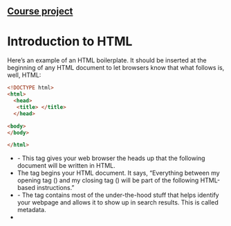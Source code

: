 [Course project](https://app.codesignal.com/challenge/Ys49PjLyoRCgB3m9D)
---
# Introduction to HTML

Here’s an example of an HTML boilerplate. It should be inserted at the beginning of any HTML document to let browsers know that what follows is, well, HTML:

```HTML
<!DOCTYPE html>
<html>
  <head>
   <title> </title>
  </head>

<body>
</body>

</html>
```
- <!DOCTYPE html> - This tag gives your web browser the heads up that the following document will be written in HTML.
- The <html> tag begins your HTML document. It says, “Everything between my opening tag (<html>) and my closing tag (</html>) will be part of the following HTML-based instructions.”
- <head> - The <head> tag contains most of the under-the-hood stuff that helps identify your webpage and allows it to show up in search results. This is called metadata.
- <title> - The <title> tag may sound obvious, but in fact, it doesn’t display any kind of title text on your webpage. Instead, the <title> tag provides your page with a name that will appear in search engine results. It’s also the text that appears at the top of your browser window or tab. See what appears for Netflix, Google, and Medium in the image below?
- <body> - You’ll use the <body> tag to hold what’s actually displayed on your webpage, including all of your text, hyperlinks, and images. See the text and images that appear on Medium’s website? All of that is included in the <body>.

### HTML Hierarchy
HTML tags follow an established hierarchy to help structure information. Elements that sit inside of other elements are called child elements, while those that contain other elements are called parent elements.

So, <h1> is a child element of its parent, the <body> tag.

# Adding Content to a Webpage

### The Anchor Element Tag

![Anchor Element Tag](https://ga-instruction.s3.amazonaws.com/assets/intro-tech/html-unit-assets/intro-to-html/annotated-code.png)

- The a in the tag stands for anchor. An anchor tag is a means of linking to another place; either to a location on the same page or to a completely different website, like you’re doing here.
- The href stands for hypertext reference. This is the web address to which you are linking.
- The target attribute is a finishing touch. It isn’t strictly necessary, but it’s good to include. Setting the target value to **_blank** tells the browser to open the destination page in a new window or tab. If we don’t include a target element, when a user clicks on the link, the new site will open in the same window (and take them away from our page).
- After the target, you can enter the display text, which the user will see on the page (instead of the long, messy hyperlink).

### Adding Images in HTML
```html
<img src="https://bit.ly/2FsuPLG" alt="Tater Tot Casserole" width="324" height="242" />
```
- src - src stands for source, as in where the image comes from. This is usually a URL.
- alt - The alt stands for alternative text, commonly called “alt text.” Some of your page’s visitors may be visually impaired or won’t be able to see the casserole image. Alt text is used to help indicate content for those viewers. In this case, a screen reader would say, “Tater Tot Casserole.”
- Width and Height - These specify the image’s width and height in pixels.

# Options for Styling Text

### Organizing Content on a Webpage

### Semantic HTML Tags:
- header, main, footer, article, aside, nav
- Tell you something about the content they contain.
- Indicate how the content will be displayed on the webpage.

![Semantic HTML Tags](https://ga-instruction.s3.amazonaws.com/assets/intro-tech/html-unit-assets/intro-to-html/website-sections.png)

Semantic HTML helps you introduce meaning and organization to your webpages. Most webpages have some common elements; a navigation bar that takes you to different parts of a website, along with a main section of content.

### Non-Semantic HTML Tags:
- div, span
- Don’t tell you much about the content they contain.
- Are used more generally to organize groups of elements.

Sometimes, you just need to group things together, and the result won’t make up a specific part of a website.
- <div> - stands for division, as in the division of content. Think of <div> tags as a way to group the information on your webpage into logical sections. After that, you can style.
- <span> - You can also group content on a smaller level — within a sentence or paragraph — using the <span> tag. Maybe you want the first word in a sentence to be a different color, or a larger size. You can wrap simply that word in <span>!
```HTML
<p>I want to call out <span>these words</span> in this sentence, but none of the other ones.</p>
```
